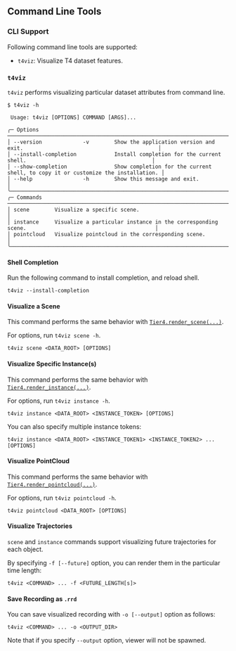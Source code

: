 ## Command Line Tools

### CLI Support

Following command line tools are supported:

- `t4viz`: Visualize T4 dataset features.

### `t4viz`

`t4viz` performs visualizing particular dataset attributes from command line.

```shell
$ t4viz -h

 Usage: t4viz [OPTIONS] COMMAND [ARGS]...

╭─ Options ────────────────────────────────────────────────────────────────────────────────────────────────────────╮
│ --version             -v        Show the application version and exit.                                           │
│ --install-completion            Install completion for the current shell.                                        │
│ --show-completion               Show completion for the current shell, to copy it or customize the installation. │
│ --help                -h        Show this message and exit.                                                      │
╰──────────────────────────────────────────────────────────────────────────────────────────────────────────────────╯
╭─ Commands ───────────────────────────────────────────────────────────────────────────────────────────────────────╮
│ scene        Visualize a specific scene.                                                                         │
│ instance     Visualize a particular instance in the corresponding scene.                                         │
│ pointcloud   Visualize pointcloud in the corresponding scene.                                                    │
╰──────────────────────────────────────────────────────────────────────────────────────────────────────────────────╯
```

#### Shell Completion

Run the following command to install completion, and reload shell.

```shell
t4viz --install-completion
```

#### Visualize a Scene

This command performs the same behavior with [`Tier4.render_scene(...)`](./render.md#rendering-scene).

For options, run `t4viz scene -h`.

```shell
t4viz scene <DATA_ROOT> [OPTIONS]
```

#### Visualize Specific Instance(s)

This command performs the same behavior with [`Tier4.render_instance(...)`](./render.md#rendering-instances).

For options, run `t4viz instance -h`.

```shell
t4viz instance <DATA_ROOT> <INSTANCE_TOKEN> [OPTIONS]
```

You can also specify multiple instance tokens:

```shell
t4viz instance <DATA_ROOT> <INSTANCE_TOKEN1> <INSTANCE_TOKEN2> ... [OPTIONS]
```

#### Visualize PointCloud

This command performs the same behavior with [`Tier4.render_pointcloud(...)`](./render.md#rendering-pointcloud).

For options, run `t4viz pointcloud -h`.

```shell
t4viz pointcloud <DATA_ROOT> [OPTIONS]
```

#### Visualize Trajectories

`scene` and `instance` commands support visualizing future trajectories for each object.

By specifying `-f [--future]` option, you can render them in the particular time length:

```shell
t4viz <COMMAND> ... -f <FUTURE_LENGTH[s]>
```

#### Save Recording as `.rrd`

You can save visualized recording with `-o [--output]` option as follows:

```shell
t4viz <COMMAND> ... -o <OUTPUT_DIR>
```

Note that if you specify `--output` option, viewer will not be spawned.
